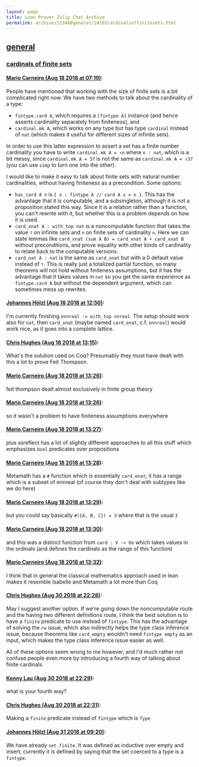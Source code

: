 ```yaml
---
layout: page
title: Lean Prover Zulip Chat Archive 
permalink: archive/113488general/24101cardinalsoffinitesets.html
---
```


## [general](index.html)
### [cardinals of finite sets](24101cardinalsoffinitesets.html)

#### [Mario Carneiro (Aug 18 2018 at 07:19)](https://leanprover.zulipchat.com/#narrow/stream/113488-general/topic/cardinals%20of%20finite%20sets/near/132344762):
People have mentioned that working with the size of finite sets is a bit complicated right now. We have two methods to talk about the cardinality of a type:

* `fintype.card A`, which requires a `[fintype A]` instance (and hence asserts cardinality separately from finiteness), and
* `cardinal.mk A`, which works on any type but has type `cardinal` instead of `nat` (which makes it useful for different sizes of infinite sets).

In order to use this latter expression to assert a set has a finite number cardinality you have to write `cardinal.mk A = ↑n` where `n : nat`, which is a bit messy, since `cardinal.mk A = 37` is not the same as `cardinal.mk A = ↑37` (you can use `simp` to turn one into the other).

I would like to make it easy to talk about finite sets with natural number cardinalities, without having finiteness as a precondition. Some options:

* `has_card A n` is `{ x : fintype A // card A x = n }`. This has the advantage that it is computable, and a subsingleton, although it is not a proposition stated this way. Since it is a relation rather than a function, you can't rewrite with it, but whether this is a problem depends on how it is used.
* `card_xnat A : with_top nat` is a noncomputable function that takes the value `⊤` on infinite sets and `n` on finite sets of cardinality `n`. Here we can state lemmas like `card_xnat (sum A B) = card_xnat A + card_xnat B` without preconditions, and prove equality with other kinds of cardinality to relate back to the computable versions.
* `card_nat A : nat` is the same as `card_xnat` but with a 0 default value instead of `⊤`. This is really just a totalized partial function, so many theorems will not hold without finiteness assumptions, but it has the advantage that it takes values in `nat` so you get the same experience as `fintype.card A` but without the dependent argument, which can sometimes mess up rewrites.

#### [Johannes Hölzl (Aug 18 2018 at 12:50)](https://leanprover.zulipchat.com/#narrow/stream/113488-general/topic/cardinals%20of%20finite%20sets/near/132355335):
I'm currently finishing `ennreal := with_top nnreal`. The setup should work also for `nat`, then `card_xnat` (maybe named `card_enat`, c.f. `ennreal`) would work nice, as it goes into a complete lattice.

#### [Chris Hughes (Aug 18 2018 at 13:15)](https://leanprover.zulipchat.com/#narrow/stream/113488-general/topic/cardinals%20of%20finite%20sets/near/132356222):
What's the solution used on Coq? Presumably they must have dealt with this a lot to prove Feit Thompson.

#### [Mario Carneiro (Aug 18 2018 at 13:26)](https://leanprover.zulipchat.com/#narrow/stream/113488-general/topic/cardinals%20of%20finite%20sets/near/132356604):
feit thompson dealt almost exclusively in finite group theory

#### [Mario Carneiro (Aug 18 2018 at 13:26)](https://leanprover.zulipchat.com/#narrow/stream/113488-general/topic/cardinals%20of%20finite%20sets/near/132356605):
so it wasn't a problem to have finiteness assumptions everywhere

#### [Mario Carneiro (Aug 18 2018 at 13:27)](https://leanprover.zulipchat.com/#narrow/stream/113488-general/topic/cardinals%20of%20finite%20sets/near/132356614):
plus ssreflect has a lot of slightly different approaches to all this stuff which emphasizes `bool` predicates over propositions

#### [Mario Carneiro (Aug 18 2018 at 13:28)](https://leanprover.zulipchat.com/#narrow/stream/113488-general/topic/cardinals%20of%20finite%20sets/near/132356665):
Metamath has a `#` function which is essentially `card_enat`; it has a range which is a subset of ennreal (of course they don't deal with subtypes like we do here)

#### [Mario Carneiro (Aug 18 2018 at 13:29)](https://leanprover.zulipchat.com/#narrow/stream/113488-general/topic/cardinals%20of%20finite%20sets/near/132356675):
but you could say basically `#({A, B, C}) = 3` where that is the usual `3`

#### [Mario Carneiro (Aug 18 2018 at 13:30)](https://leanprover.zulipchat.com/#narrow/stream/113488-general/topic/cardinals%20of%20finite%20sets/near/132356726):
and this was a distinct function from `card : V -> On` which takes values in the ordinals (and defines the cardinals as the range of this function)

#### [Mario Carneiro (Aug 18 2018 at 13:32)](https://leanprover.zulipchat.com/#narrow/stream/113488-general/topic/cardinals%20of%20finite%20sets/near/132356791):
I think that in general the classical mathematics approach used in lean makes it resemble Isabelle and Metamath a lot more than Coq

#### [Chris Hughes (Aug 30 2018 at 22:28)](https://leanprover.zulipchat.com/#narrow/stream/113488-general/topic/cardinals%20of%20finite%20sets/near/133084180):
May I suggest another option. If we're going down the noncomputable route and the having two different definitions route, I think the best solution is to have a `finite` predicate to use instead of `fintype`. This has the advantage of solving the `rw` issue, which also indirectly helps the type class inference issue, because theorems like `card_empty` wouldn't need `fintype empty` as an input, which makes the type class inference issue easier as well.

All of these options seem wrong to me however, and I'd much rather not confuse people even more by introducing a fourth way of talking about finite cardinals.

#### [Kenny Lau (Aug 30 2018 at 22:29)](https://leanprover.zulipchat.com/#narrow/stream/113488-general/topic/cardinals%20of%20finite%20sets/near/133084213):
what is your fourth way?

#### [Chris Hughes (Aug 30 2018 at 22:31)](https://leanprover.zulipchat.com/#narrow/stream/113488-general/topic/cardinals%20of%20finite%20sets/near/133084379):
Making a `finite` predicate instead of `fintype` which is `Type`

#### [Johannes Hölzl (Aug 31 2018 at 09:20)](https://leanprover.zulipchat.com/#narrow/stream/113488-general/topic/cardinals%20of%20finite%20sets/near/133108434):
We have already `set.finite`. It was defined as inductive over empty and insert, currently it is defined by saying that the set coerced to a type is a `fintype`.

